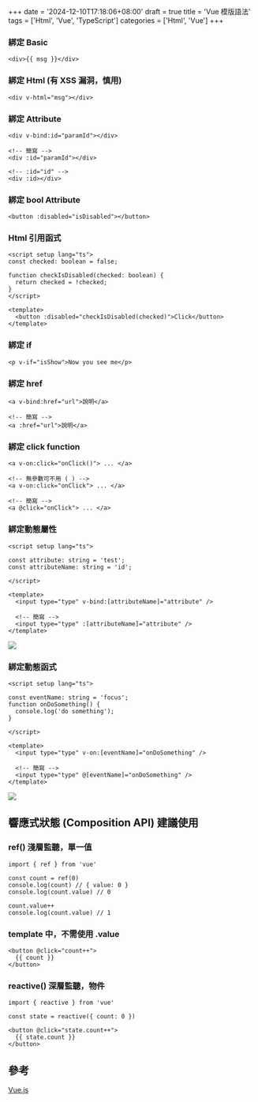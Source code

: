 +++
date = '2024-12-10T17:18:06+08:00'
draft = true
title = 'Vue 模版語法'
tags = ['Html', 'Vue', 'TypeScript']
categories = ['Html', 'Vue']
+++

### 綁定 **Basic**
```
<div>{{ msg }}</div>
```

### 綁定 **Html** (有 **XSS** 漏洞，慎用)
```
<div v-html="msg"></div>
```

### 綁定 **Attribute**
```
<div v-bind:id="paramId"></div>

<!-- 簡寫 -->
<div :id="paramId"></div>

<!-- :id="id" -->
<div :id></div>
```

### 綁定 **bool Attribute**
```
<button :disabled="isDisabled"></button>
```

### **Html** 引用函式
```
<script setup lang="ts">
const checked: boolean = false;

function checkIsDisabled(checked: boolean) {
  return checked = !checked;
}
</script>

<template>
  <button :disabled="checkIsDisabled(checked)">Click</button>
</template>

```

### 綁定 **if**
```
<p v-if="isShow">Now you see me</p>
```

### 綁定 **href**
```
<a v-bind:href="url">說明</a>

<!-- 簡寫 -->
<a :href="url">說明</a>
```

### 綁定 **click function**
```
<a v-on:click="onClick()"> ... </a>

<!-- 無參數可不用 ( ) -->
<a v-on:click="onClick"> ... </a>

<!-- 簡寫 -->
<a @click="onClick"> ... </a>
```

### 綁定動態屬性
```
<script setup lang="ts">

const attribute: string = 'test';
const attributeName: string = 'id';

</script>

<template>
  <input type="type" v-bind:[attributeName]="attribute" />

  <!-- 簡寫 -->
  <input type="type" :[attributeName]="attribute" />
</template>
```
![](/images/007_vueTemplateSyntax/01.png)

### 綁定動態函式
```
<script setup lang="ts">

const eventName: string = 'focus';
function onDoSomething() {
  console.log('do something');
}

</script>

<template>
  <input type="type" v-on:[eventName]="onDoSomething" />

  <!-- 簡寫 -->
  <input type="type" @[eventName]="onDoSomething" />
</template>
```
![](/images/007_vueTemplateSyntax/02.png)

## 響應式狀態 (Composition API) 建議使用

### **ref()** 淺層監聽，單一值
```
import { ref } from 'vue'

const count = ref(0)
console.log(count) // { value: 0 }
console.log(count.value) // 0

count.value++
console.log(count.value) // 1
```

### **template** 中，不需使用 **.value**
```
<button @click="count++">
  {{ count }}
</button>
```

### **reactive()** 深層監聽，物件
```
import { reactive } from 'vue'

const state = reactive({ count: 0 })

<button @click="state.count++">
  {{ state.count }}
</button>
```

## 參考
[Vue.js](https://cn.vuejs.org/guide/essentials/template-syntax.html "")